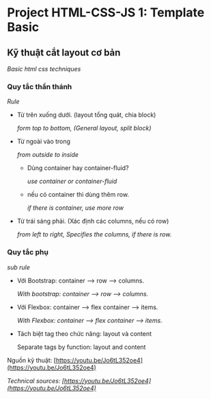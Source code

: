 # Project HTML-CSS-JS 1: Template Basic

## Kỹ thuật cắt layout cơ bản

*Basic html css techniques*

### Quy tắc thần thánh

*Rule*

- Từ trên xuống dưới. (layout tổng quát, chia block)

    *form top to bottom, (General layout, split block)*

- Từ ngoài vào trong

    *from outside to inside*

    - Dùng container hay container-fluid?

        *use container or container-fluid*

    - nếu có container thì dùng thêm row.

        *if there is container, use more row*

- Từ trái sáng phải. (Xác định các columns, nếu có row)

    *from left to right, Specifies the columns, if there is row.*

### Quy tắc phụ

*sub rule*

- Với Bootstrap: container —> row —> columns.

    *With bootstrap: container —> row —> columns.*

- Với Flexbox: container —> flex container —> items.

    *With Flexbox: container —> flex container —> items.*

- Tách biệt tag theo chức năng: layout và content

    Separate tags by function: layout and content 

Nguồn kỹ thuật:  [https://youtu.be/Jo6tL352oe4](https://youtu.be/Jo6tL352oe4)

*Technical sources: [https://youtu.be/Jo6tL352oe4](https://youtu.be/Jo6tL352oe4)*